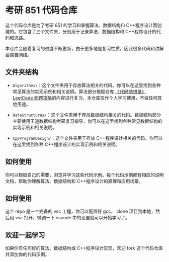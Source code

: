 # 考研 851 代码仓库

这个代码仓库是为了考研 851 的学习和掌握算法、数据结构和 C++程序设计而创建的。它包含了三个文件夹，分别用于记录算法、数据结构和 C++程序设计的代码和思路。

本仓库会随着复习的进度不断更新，由于更多地是复习性质，因此很多代码和讲解会摘自网络。

## 文件夹结构

- `Algorithms/`：这个文件夹用于存放算法相关的代码。你可以在这里找到各种常见算法的实现示例和相关说明。算法部分根据仓库 [《代码随想录》LeetCode 刷题攻略](https://github.com/youngyangyang04/leetcode-master)的内容进行复习。本仓库仅作个人学习使用，不做任何其他用途。

- `DataStructures/`：这个文件夹用于存放数据结构相关的代码。数据结构部分主要使用王道数据结构考研复习指导，你可以在这里找到各种常见数据结构的实现示例和相关说明。

- `CppProgramDesign/`：这个文件夹用于存放 C++程序设计相关的代码。你可以在这里找到各种 C++程序设计的实现示例和相关说明。

## 如何使用

你可以根据自己的需要，浏览并学习这些代码示例。每个代码示例都有相应的说明文档，帮助你理解算法、数据结构和 C++程序设计的原理和应用场景。

## 如何使用

这个 repo 是一个完备的 vsc 工程，你可以配置好 gcc， clone 项目到本地，然后用 vsc 打开，微调一下.vscode 中的设置就可以开始学习了。

## 欢迎一起学习

如果你有任何好的算法、数据结构或 C++程序设计实现，欢迎 fork 这个代码仓库并添加你的代码示例。

